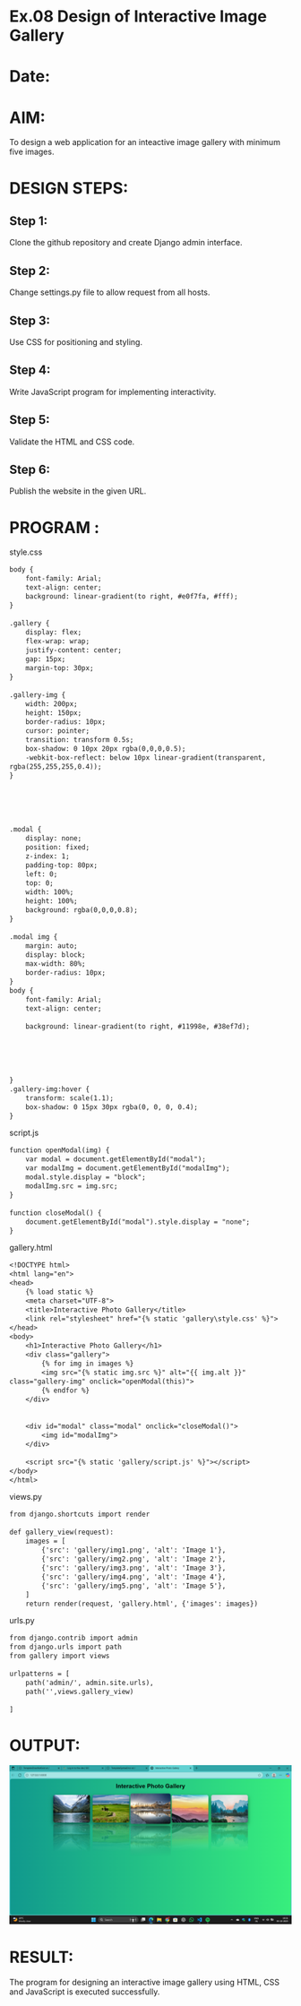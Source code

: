 # Ex.08 Design of Interactive Image Gallery
# Date:
# AIM:
To design a web application for an inteactive image gallery with minimum five images.

# DESIGN STEPS:
## Step 1:
Clone the github repository and create Django admin interface.

## Step 2:
Change settings.py file to allow request from all hosts.

## Step 3:
Use CSS for positioning and styling.

## Step 4:
Write JavaScript program for implementing interactivity.

## Step 5:
Validate the HTML and CSS code.

## Step 6:
Publish the website in the given URL.

# PROGRAM :
style.css
```
body {
    font-family: Arial;
    text-align: center;
    background: linear-gradient(to right, #e0f7fa, #fff);
}

.gallery {
    display: flex;
    flex-wrap: wrap;
    justify-content: center;
    gap: 15px;
    margin-top: 30px;
}

.gallery-img {
    width: 200px;
    height: 150px;
    border-radius: 10px;
    cursor: pointer;
    transition: transform 0.5s;
    box-shadow: 0 10px 20px rgba(0,0,0,0.5);
    -webkit-box-reflect: below 10px linear-gradient(transparent, rgba(255,255,255,0.4));
}





.modal {
    display: none;
    position: fixed;
    z-index: 1;
    padding-top: 80px;
    left: 0;
    top: 0;
    width: 100%;
    height: 100%;
    background: rgba(0,0,0,0.8);
}

.modal img {
    margin: auto;
    display: block;
    max-width: 80%;
    border-radius: 10px;
}
body {
    font-family: Arial;
    text-align: center;
   
    background: linear-gradient(to right, #11998e, #38ef7d);



    

}
.gallery-img:hover {
    transform: scale(1.1);
    box-shadow: 0 15px 30px rgba(0, 0, 0, 0.4);
}

```
script.js
```
function openModal(img) {
    var modal = document.getElementById("modal");
    var modalImg = document.getElementById("modalImg");
    modal.style.display = "block";
    modalImg.src = img.src;
}

function closeModal() {
    document.getElementById("modal").style.display = "none";
}

```
gallery.html
```
<!DOCTYPE html>
<html lang="en">
<head>
    {% load static %}
    <meta charset="UTF-8">
    <title>Interactive Photo Gallery</title>
    <link rel="stylesheet" href="{% static 'gallery\style.css' %}">
</head>
<body>
    <h1>Interactive Photo Gallery</h1>
    <div class="gallery">
        {% for img in images %}
        <img src="{% static img.src %}" alt="{{ img.alt }}" class="gallery-img" onclick="openModal(this)">
        {% endfor %}
    </div>


    <div id="modal" class="modal" onclick="closeModal()">
        <img id="modalImg">
    </div>

    <script src="{% static 'gallery/script.js' %}"></script>
</body>
</html>

```
views.py
```
from django.shortcuts import render

def gallery_view(request):
    images = [
        {'src': 'gallery/img1.png', 'alt': 'Image 1'},
        {'src': 'gallery/img2.png', 'alt': 'Image 2'},
        {'src': 'gallery/img3.png', 'alt': 'Image 3'},
        {'src': 'gallery/img4.png', 'alt': 'Image 4'},
        {'src': 'gallery/img5.png', 'alt': 'Image 5'},
    ]
    return render(request, 'gallery.html', {'images': images})

```
urls.py
```
from django.contrib import admin
from django.urls import path
from gallery import views

urlpatterns = [
    path('admin/', admin.site.urls),
    path('',views.gallery_view)
    
]
```
# OUTPUT:
![alt text](image.png)
# RESULT:
The program for designing an interactive image gallery using HTML, CSS and JavaScript is executed successfully.
